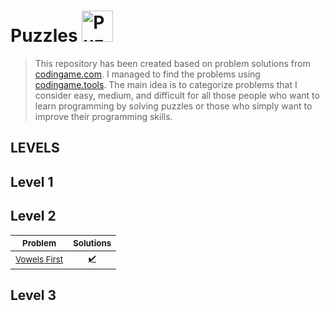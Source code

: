 # Puzzles <img src="https://upload.wikimedia.org/wikipedia/commons/4/43/Rubik%27s_cube_almost_solved.svg" alt="Puzzles" width="50px" height="50px" />
>This repository has been created based on problem solutions from [codingame.com](https://www.codingame.com). I managed to find the problems using [codingame.tools](https://codingame.tools). The main idea is to categorize problems that I consider easy, medium, and difficult for all those people who want to learn programming by solving puzzles or those who simply want to improve their programming skills.

## LEVELS

## Level 1
## Level 2
<sub>Problem</sub> | <sub>Solutions</sub> 
---- | ----
<sub>[Vowels First](https://www.codingame.com/ide/demo/678960e7a53647e7e1bcffbca36f4babaac8c1)</sub> | <sub><div align='center'>[✔️](https://github.com/jeansuarex/codingame/blob/54fe72d8af8408af7f54725b105bf517ccd27845/Level%20-%202/solutions/vowelsfirst.py)</div></sub> 
## Level 3

